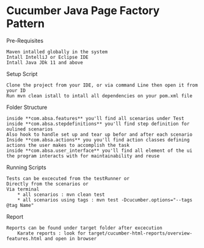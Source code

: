 # Cucumber Java Page Factory Pattern

Pre-Requisites

    Maven intalled globally in the system
    Intall IntelliJ or Eclipse IDE
    Intall Java JDk 11 and above

Setup Script

    Clone the project from your IDE, or via command Line then open it from your ID
    Run mvn clean istall to intall all dependencies on your pom.xml file

Folder Structure

    inside **com.absa.features** you'll find all scenarios under Test
    inside **com.absa.stepdefinitions** you'll find step definition for oulined scenarios
    Also hook to handle set up and tear up befor and after each scenario
    Inside **com.absa.actions** you you'll find action classes defining actions the user makes to accomplish the task
    inside **com.absa.user_interface** you'll find all element of the ui the program interacts with for maintainability and reuse  

Running Scripts

    Tests can be excecuted from the testRunner or
    Directly from the scenarios or
    Via terminal
        * all scenarios : mvn clean test
        * all scenarios using tags : mvn test -Dcucumber.options="--tags @tag Name"

Report

    Reports can be found under target folder after excecution
        Karate reports : look for target/cucumber-html-reports/overview-features.html and open in browser
